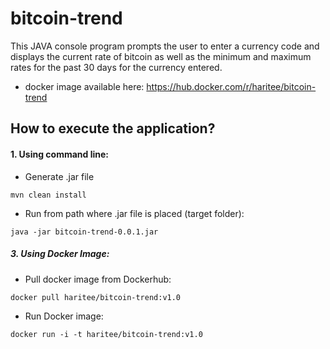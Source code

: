 # bitcoin-trend
This JAVA console program prompts the user to enter a currency code and displays the current rate of bitcoin as well as the minimum and maximum rates for the past 30 days for the currency entered.

* docker image available here: https://hub.docker.com/r/haritee/bitcoin-trend

## How to execute the application?

#### 1. Using command line:

* Generate .jar file
```
mvn clean install
```
* Run from path where .jar file is placed (target folder): 

```
java -jar bitcoin-trend-0.0.1.jar
```

##### 3. Using Docker Image:

* Pull docker image from Dockerhub:
```
docker pull haritee/bitcoin-trend:v1.0
```

* Run Docker image:
```
docker run -i -t haritee/bitcoin-trend:v1.0
```
